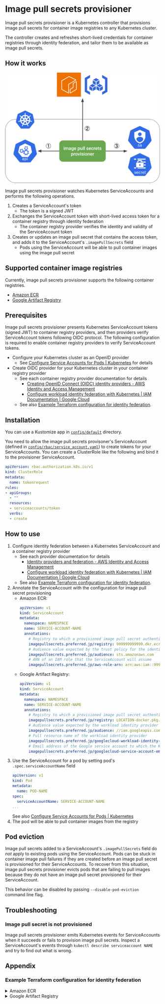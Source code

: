 # Image pull secrets provisioner

Image pull secrets provisioner is a Kubernetes controller that provisions image pull secrets for container image registries to any Kubernetes cluster.

The controller creates and refreshes short-lived credentials for container registries through identity federation, and tailor them to be available as image pull secrets.

## How it works

![Overview](./docs/overview.png)

Image pull secrets provisioner watches Kubernetes ServiceAccounts and performs the following operations.

1. Creates a ServiceAccount's token
    - The token is a signed JWT
2. Exchanges the ServiceAccount token with short-lived access token for a container registry through identity federation
    - The container registry provider verifies the identity and validity of the ServiceAccount token
3. Creates or updates an image pull secret that contains the access token,
   and adds it to the ServiceAccount's `.imagePullSecrets` field
    - Pods using the ServiceAccount will be able to pull container images using the image pull secret

## Supported container image registries

Currently, image pull secrets provisioner supports the following container registries.

- [Amazon ECR](https://aws.amazon.com/ecr/)
- [Google Artifact Registry](https://cloud.google.com/artifact-registry)

## Prerequisites

Image pull secrets provisioner presents Kubernetes ServiceAccount tokens (signed JWT) to container registry providers, and then providers verify ServiceAccount tokens following OIDC protocol.
The following configuration is required to enable container registry providers to verify ServiceAccount tokens.

- Configure your Kubernetes cluster as an OpenID provider
    - See [Configure Service Accounts for Pods | Kubernetes](https://kubernetes.io/docs/tasks/configure-pod-container/configure-service-account/#service-account-issuer-discovery) for details
- Create OIDC provider for your Kubernetes cluster in your container registry provider
    - See each container registry provider documentation for details
        - [Creating OpenID Connect (OIDC) identity providers - AWS Identity and Access Management](https://docs.aws.amazon.com/IAM/latest/UserGuide/id_roles_providers_create_oidc.html)
        - [Configure workload identity federation with Kubernetes | IAM Documentation | Google Cloud](https://cloud.google.com/iam/docs/workload-identity-federation-with-kubernetes#create_the_workload_identity_pool_and_provider)
    - See also [Example Terraform configuration for identity federation](#example-terraform-configuration-for-identity-federation).

## Installation

You can use a Kustomize app in [`config/default`](./config/default/) directory.

You need to allow the image pull secrets provisoner's ServiceAccount (defined in [`config/rbac/service_account.yaml`](./config/rbac/service_account.yaml))
to create tokens for your ServiceAccounts.
You can create a ClusterRole like the following and bind it to the provisioner ServiceAccount.

```yaml
apiVersion: rbac.authorization.k8s.io/v1
kind: ClusterRole
metadata:
  name: tokenrequest
rules:
- apiGroups:
  - ""
  resources:
  - serviceaccounts/token
  verbs:
  - create
```

## How to use

1. Configure identity federation between a Kubernetes ServiceAccount and a container registry provider
    - See each provider documentation for details
        - [Identity providers and federation - AWS Identity and Access Management](https://docs.aws.amazon.com/IAM/latest/UserGuide/id_roles_providers.html)
        - [Configure workload identity federation with Kubernetes | IAM Documentation | Google Cloud](https://cloud.google.com/iam/docs/workload-identity-federation-with-kubernetes)
    - See also [Example Terraform configuration for identity federation](#example-terraform-configuration-for-identity-federation).
2. Annotate the ServiceAccount with the configuration for image pull secret provisioning
    - Amazon ECR:
      ```yaml
      apiVersion: v1
      kind: ServiceAccount
      metadata:
        namespace: NAMESPACE
        name: SERVICE-ACCOUNT-NAME
        annotations:
          # Registry to which a provisioned image pull secret authenticates
          imagepullsecrets.preferred.jp/registry: 999999999999.dkr.ecr.LOCATION.amazonaws.com
          # Audience value expected by the trust policy for the identity federation
          imagepullsecrets.preferred.jp/audience: sts.amazonaws.com
          # ARN of an IAM role that the ServiceAccount will assume
          imagepullsecrets.preferred.jp/aws-role-arn: arn:aws:iam::999999999999:role/ROLE-NAME
      ```
    - Google Artifact Registry:
      ```yaml
      apiVersion: v1
      kind: ServiceAccount
      metadata:
        namespace: NAMESPACE
        name: SERVICE-ACCOUNT-NAME
        annotations:
          # Registry to which a provisioned image pull secret authenticates
          imagepullsecrets.preferred.jp/registry: LOCATION-docker.pkg.dev
          # Audience value expected by the workload identity provider
          imagepullsecrets.preferred.jp/audience: //iam.googleapis.com/projects/999999999999/locations/global/workloadIdentityPools/POOL-NAME/providers/PROVIDER-NAME
          # Full resource name of the workload identity provider
          imagepullsecrets.preferred.jp/googlecloud-workload-identity-provider: projects/999999999999/locations/global/workloadIdentityPools/POOL-NAME/providers/PROVIDER-NAME
          # Email address of the Google service account to which the Kubernetes ServiceAccount will impersonate
          imagepullsecrets.preferred.jp/googlecloud-service-account-email: SERVICE-ACCOUNT-ID@PROJECT-NAME.iam.gserviceaccount.com
      ```
3. Use the ServiceAccount for a pod by setting pod's `.spec.serviceAccountName` field
   ```yaml
   apiVersion: v1
   kind: Pod
   metadata:
     name: POD-NAME
   spec:
     serviceAccountName: SERVICE-ACCOUNT-NAME
   ...
   ```
   See also [Configure Service Accounts for Pods | Kubernetes](https://kubernetes.io/docs/tasks/configure-pod-container/configure-service-account/)
4. The pod will be able to pull container images from the registry

## Pod eviction

Image pull secrets added to a ServiceAccount's `.imagePullSecrets` field do *not* apply to existing pods using the ServiceAccount.
Pods can be stuck in container image pull failures if they are created before an image pull secret is provisioned for their ServiceAccounts.
To recover from this situation, image pull secrets provisioner evicts pods that are failing to pull images because they do not have an image pull secret provisioned for their ServiceAccount.

This behavior can be disabled by passing `--disable-pod-eviction` command line flag.

## Troubleshooting

### Image pull secret is not provisioned

Image pull secrets provisioner emits Kubernetes events for ServiceAccounts when it succeeds or fails to provision image pull secrets.
Inspect a ServiceAccount's events through `kubectl describe serviceaccount NAME` and try to find out what is wrong.

## Appendix

### Example Terraform configuration for identity federation

<details>
<summary>Amazon ECR</summary>
<p>

```terraform
locals {
  issuer = "ISSUER-DOMAIN"
  sub    = "system:serviceaccount:NAMESPACE:NAME"
}

# Create an OIDC provider for your Kubernetes cluster.
data "tls_certificate" "provider" {
  url = "https://${local.issuer}"
}

resource "aws_iam_openid_connect_provider" "provider" {
  url             = "https://${local.issuer}"
  client_id_list  = ["sts.amazonaws.com"] # Audience value expected by this provider.
  thumbprint_list = [data.tls_certificate.provider.certificates[0].sha1_fingerprint]
}

# Allow your Kubernetes ServiceAccount to assume an AWS IAM role.
# The role has permission to get ECR authorization tokens.
data "aws_iam_policy_document" "assume_role_policy" {
  statement {
    effect = "Allow"
    principals {
      type        = "Federated"
      identifiers = [aws_iam_openid_connect_provider.provider.arn]
    }
    actions = ["sts:AssumeRoleWithWebIdentity"]

    condition {
      test     = "StringEquals"
      variable = "${local.issuer}:aud"
      values   = ["sts.amazonaws.com"]
    }

    condition {
      test     = "StringEquals"
      variable = "${local.issuer}:sub"
      values   = [local.sub]
    }
  }
}

data "aws_iam_policy_document" "ecr_get_authorization_token_policy" {
  statement {
    effect = "Allow"
    actions = [
      "ecr:GetAuthorizationToken",
    ]
    resources = ["*"]
  }
}

resource "aws_iam_role" "federated" {
  name               = "ROLE-NAME"
  assume_role_policy = data.aws_iam_policy_document.assume_role_policy.json
  inline_policy {
    name   = "ECRGetAuthorizationToken"
    policy = data.aws_iam_policy_document.ecr_get_authorization_token_policy.json
  }
}

# Create an ECR repository and allow the role to pull container images from it.
resource "aws_ecr_repository" "repository" {
  name = "REPOSITORY-NAME"
}

data "aws_iam_policy_document" "repository_policy" {
  statement {
    effect = "Allow"
    principals {
      type        = "AWS"
      identifiers = [aws_iam_role.federated.arn]
    }
    actions = [
      "ecr:BatchGetImage",
      "ecr:GetDownloadUrlForLayer",
    ]
  }
}

resource "aws_ecr_repository_policy" "policy" {
  repository = aws_ecr_repository.repository.name
  policy     = data.aws_iam_policy_document.repository_policy.json
}
```

</p>
</details>

<details>
<summary>Google Artifact Registry</summary>
<p>

```terraform
locals {
  issuer = "ISSUER-DOMAIN"
  sub    = "system:serviceaccount:NAMESPACE:NAME"
}

# Create a workload identity pool and provider for your Kubernetes cluster.
resource "google_iam_workload_identity_pool" "pool" {
  workload_identity_pool_id = "POOL-NAME"
}

resource "google_iam_workload_identity_pool_provider" "provider" {
  workload_identity_pool_provider_id = "PROVIDER-NAME"
  workload_identity_pool_id          = google_iam_workload_identity_pool.pool.workload_identity_pool_id
  attribute_mapping = {
    "google.subject" = "\"${local.issuer}::\" + assertion.sub"
  }
  oidc {
    issuer_uri = "https://${local.issuer}"
  }
}

# Allow your Kubernetes ServiceAccount to impersonate a Google service account.
resource "google_service_account" "sa" {
  account_id = "SERVICE-ACCOUNT-ID"
}

resource "google_service_account_iam_member" "federated" {
  service_account_id = google_service_account.sa.id
  role               = "roles/iam.workloadIdentityUser"
  member = join("/", [
    "principal://iam.googleapis.com/projects/PROJECT-ID/locations/global",
    "workloadIdentityPools/${google_iam_workload_identity_pool.pool.workload_identity_pool_id}",
    "subject/${local.issuer}::${local.sub}",
  ])
}

# Create a Artifact Registry repository and allow the Google service account to pull container images from it.
resource "google_artifact_registry_repository" "repository" {
  location      = "LOCATION"
  repository_id = "REPOSITORY-NAME"
  format        = "DOCKER"
}

resource "google_artifact_registry_repository_iam_member" "repository_iam_member" {
  location   = google_artifact_registry_repository.repository.location
  repository = google_artifact_registry_repository.repository.name
  role       = "roles/artifactregistry.reader"
  member     = google_service_account.sa.member
}
```

</p>
</details>
